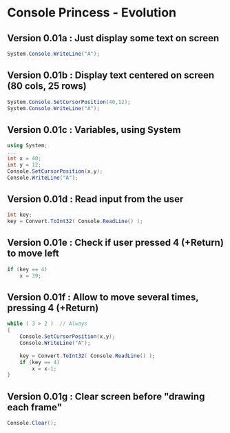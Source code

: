 # Console Princess - Evolution

## Version 0.01a : Just display some text on screen

```csharp
System.Console.WriteLine("A");
```

## Version 0.01b : Display text centered on screen (80 cols, 25 rows)

```csharp
System.Console.SetCursorPosition(40,12);
System.Console.WriteLine("A");
```

## Version 0.01c : Variables, using System

```csharp
using System;
...
int x = 40;
int y = 12;
Console.SetCursorPosition(x,y);
Console.WriteLine("A");
```

## Version 0.01d : Read input from the user

```csharp
int key;
key = Convert.ToInt32( Console.ReadLine() );
```

## Version 0.01e : Check if user pressed 4 (+Return) to move left

```csharp
if (key == 4)
    x = 39;
```

## Version 0.01f : Allow to move several times, pressing 4 (+Return)

```csharp
while ( 3 > 2 )  // Always
{
    Console.SetCursorPosition(x,y);
    Console.WriteLine("A");
    
    key = Convert.ToInt32( Console.ReadLine() );
    if (key == 4)
        x = x-1;
}
```

## Version 0.01g : Clear screen before "drawing each frame"

```csharp
Console.Clear();
```
